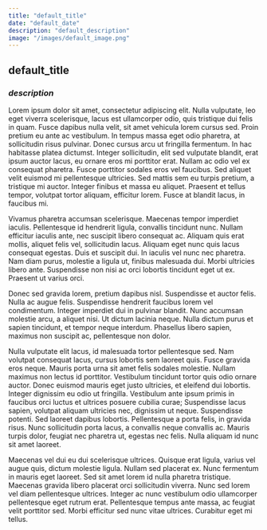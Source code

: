 ```yaml
---
title: "default_title"
date: "default_date"
description: "default_description"
image: "/images/default_image.png"
---
```


## **default_title**

### _description_

Lorem ipsum dolor sit amet, consectetur adipiscing elit. Nulla vulputate, leo eget viverra scelerisque, lacus est ullamcorper odio, quis tristique dui felis in quam. Fusce dapibus nulla velit, sit amet vehicula lorem cursus sed. Proin pretium eu ante ac vestibulum. In tempus massa eget odio pharetra, at sollicitudin risus pulvinar. Donec cursus arcu ut fringilla fermentum. In hac habitasse platea dictumst. Integer sollicitudin, elit sed vulputate blandit, erat ipsum auctor lacus, eu ornare eros mi porttitor erat. Nullam ac odio vel ex consequat pharetra. Fusce porttitor sodales eros vel faucibus. Sed aliquet velit euismod mi pellentesque ultricies. Sed mattis sem eu turpis pretium, a tristique mi auctor. Integer finibus et massa eu aliquet. Praesent et tellus tempor, volutpat tortor aliquam, efficitur lorem. Fusce at blandit lacus, in faucibus mi.

Vivamus pharetra accumsan scelerisque. Maecenas tempor imperdiet iaculis. Pellentesque id hendrerit ligula, convallis tincidunt nunc. Nullam efficitur iaculis ante, nec suscipit libero consequat ac. Aliquam quis erat mollis, aliquet felis vel, sollicitudin lacus. Aliquam eget nunc quis lacus consequat egestas. Duis et suscipit dui. In iaculis vel nunc nec pharetra. Nam diam purus, molestie a ligula ut, finibus malesuada dui. Morbi ultricies libero ante. Suspendisse non nisi ac orci lobortis tincidunt eget ut ex. Praesent ut varius orci.

Donec sed gravida lorem, pretium dapibus nisl. Suspendisse et auctor felis. Nulla ac augue felis. Suspendisse hendrerit faucibus lorem vel condimentum. Integer imperdiet dui in pulvinar blandit. Nunc accumsan molestie arcu, a aliquet nisi. Ut dictum lacinia neque. Nulla dictum purus et sapien tincidunt, et tempor neque interdum. Phasellus libero sapien, maximus non suscipit ac, pellentesque non dolor.

Nulla vulputate elit lacus, id malesuada tortor pellentesque sed. Nam volutpat consequat lacus, cursus lobortis sem laoreet quis. Fusce gravida eros neque. Mauris porta urna sit amet felis sodales molestie. Nullam maximus non lectus id porttitor. Vestibulum tincidunt tortor quis odio ornare auctor. Donec euismod mauris eget justo ultricies, et eleifend dui lobortis. Integer dignissim eu odio ut fringilla. Vestibulum ante ipsum primis in faucibus orci luctus et ultrices posuere cubilia curae; Suspendisse lacus sapien, volutpat aliquam ultricies nec, dignissim ut neque. Suspendisse potenti. Sed laoreet dapibus lobortis. Pellentesque a porta felis, in gravida risus. Nunc sollicitudin porta lacus, a convallis neque convallis ac. Mauris turpis dolor, feugiat nec pharetra ut, egestas nec felis. Nulla aliquam id nunc sit amet laoreet.

Maecenas vel dui eu dui scelerisque ultrices. Quisque erat ligula, varius vel augue quis, dictum molestie ligula. Nullam sed placerat ex. Nunc fermentum in mauris eget laoreet. Sed sit amet lorem id nulla pharetra tristique. Maecenas gravida libero placerat orci sollicitudin viverra. Nunc sed lorem vel diam pellentesque ultrices. Integer ac nunc vestibulum odio ullamcorper pellentesque eget rutrum erat. Pellentesque tempus ante massa, ac feugiat velit porttitor sed. Morbi efficitur sed nunc vitae ultrices. Curabitur eget mi tellus.
